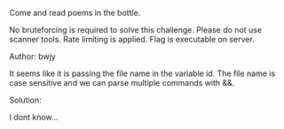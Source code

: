 Come and read poems in the bottle.

No bruteforcing is required to solve this challenge. Please do not use scanner tools. 
Rate limiting is applied. Flag is executable on server.

Author: bwjy


It seems like it is passing the file name in the variable id.
The file name is case sensitive and we can parse multiple commands with &&.

Solution:

I dont know...
